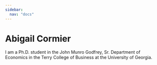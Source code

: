 ```yaml
---
sidebar:
  nav: "docs"
---
```


# Abigail Cormier 

I am a Ph.D. student in the John Munro Godfrey, Sr. Department of Economics in the Terry College of Business at the University of Georgia. 

